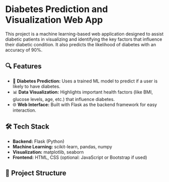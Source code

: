 # Diabetes Prediction and Visualization Web App

This project is a machine learning-based web application designed to assist diabetic patients in visualizing and identifying the key factors that influence their diabetic condition. It also predicts the likelihood of diabetes with an accuracy of 90%.

## 🔍 Features

- 🧠 **Diabetes Prediction:** Uses a trained ML model to predict if a user is likely to have diabetes.
- 📊 **Data Visualization:** Highlights important health factors (like BMI, glucose levels, age, etc.) that influence diabetes.
- 🌐 **Web Interface:** Built with Flask as the backend framework for easy interaction.

## 🛠️ Tech Stack

- **Backend:** Flask (Python)
- **Machine Learning:** scikit-learn, pandas, numpy
- **Visualization:** matplotlib, seaborn
- **Frontend:** HTML, CSS (optional: JavaScript or Bootstrap if used)

## 📁 Project Structure

